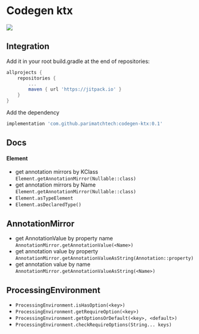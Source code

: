 # Codegen ktx

[![](https://jitpack.io/v/parimatchtech/codegen-ktx.svg)](https://jitpack.io/#parimatchtech/codegen-ktx)

## Integration
Add it in your root build.gradle at the end of repositories:
```groovy
allprojects {
	repositories {
		...
		maven { url 'https://jitpack.io' }
	}
}
```
Add the dependency
```groovy
implementation 'com.github.parimatchtech:codegen-ktx:0.1'
```

## Docs
#### Element
- get annotation mirrors by KClass `Element.getAnnotationMirror(Nullable::class)`
- get annotation mirrors by Name `Element.getAnnotationMirror(Nullable::class)`
- `Element.asTypeElement`
- `Element.asDeclaredType()`

## AnnotationMirror
- get AnnotationValue by property name `AnnotationMirror.getAnnotationValue(<Name>)`
- get annotation value by property `AnnotationMirror.getAnnotationValueAsString(Annotation::property)` 
- get annotation value by name `AnnotationMirror.getAnnotationValueAsString(<Name>)`

## ProcessingEnvironment
- `ProcessingEnvironment.isHasOption(<key>)`
- `ProcessingEnvironment.getRequireOption(<key>)`
- `ProcessingEnvironment.getOptionsOrDefault(<key>, <default>)`
- `ProcessingEnvironment.checkRequireOptions(String... keys)`
